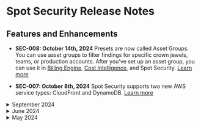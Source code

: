 # Spot Security Release Notes

## Features and Enhancements

* **SEC-008: October 14th, 2024** Presets are now called Asset Groups. You can use asset groups to filter findings for specific crown jewels, teams, or production accounts. After you've set up an asset group, you can use it in [Billing Engine](billing-engine/tutorials/dashboard/), [Cost Intelligence](cost-intelligence/tutorials/dashboard/?id=asset-groups), and Spot Security. [Learn more](spot-security/features/security-dashboard/)

* **SEC-007: October 8th, 2024** Spot Security supports two new AWS service types: CloudFront and DynamoDB. [Learn more](spot-security/security-matrix/)

<details>
  <summary markdown="span">September 2024</summary>

* **SEC-006: September 16th, 2024** Spot Security supports two new AWS service types: ECS (Elastic Container Service) and SQS (Simple Queue Service).. [Learn more](spot-security/security-matrix/)

* **SEC-005: September 16th, 2024** You can get email notifications when a set of specific security rules fail. The email notification contains details about the rules and the failing assets. [Learn more](spot-security/features/analyze-risks/)

</details>


<details>
  <summary markdown="span">June 2024</summary>

* **SEC-004: June 25th, 2024** Spot Security now supports automatic remediation of misconfigurations. This lets you fix detected risks with a single click. Spot Security lets you view the logs of all previous remediations and roll back if there are issues. In addition, role-based access control (RBAC) lets admins control who can do these remediations. This way, only authorized users can make changes to the security posture. [Learn more](spot-security/features/analyze-risks/remediate)

* **SEC-003: June 20th, 2024** Spot Security has launched an enhanced version of the IAM Entitlement Analyzer. You can now run simple queries to determine who can perform specific actions on various assets. Additionally, it helps optimize policies by identifying duplicate and excessive privileges. [Learn more](spot-security/features/policy-engine)

* **SEC-002: June 2nd, 2024** With Infrastructure as Code (IaC) scanning, you can now examine your source code repository for misconfigurations. You can also integrate this with your pull requests (PRs), and Spot Security will comment on any detected misconfigurations on the PR itself. This enables you to take corrective actions before merging the pull request, helps ensure your infrastructure is properly configured, and minimizes the risks in your deployments. [Learn more](spot-security/features/iac-scan/)

</details>


<details>
  <summary markdown="span">May 2024</summary>

* **SEC-001: May 22, 2024** Spot Security has released a new Prioritised Vulnerability feature. This feature is designed to streamline vulnerability patching by contextualizing CVEs based on the host they are detected on. Instead of solely relying on severity, this feature assigns a priority ranking from 1 to 100, with lower ranks indicating higher risk. [Learn more](spot-security/features/security-dashboard/?id=prioritised-vulnerability)

</details>

